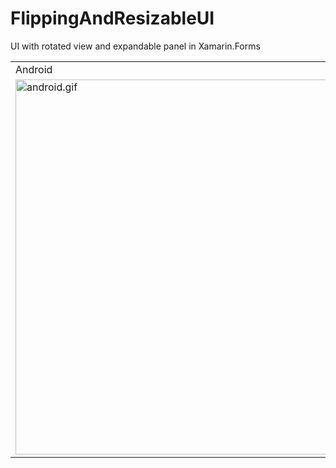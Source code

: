 # FlippingAndResizableUI
UI with  rotated view and  expandable panel in Xamarin.Forms

<table>
  <tr>
    <td>Android</td>
    <td>iOS</td>
  </tr>
  <tr>
    <td><img height=600 src="https://github.com/xamarinium/FlippingAndResizableUI/blob/master/Screenshots/ui.gif?raw=true" alt="android.gif"></td>
  </tr>
</table>
